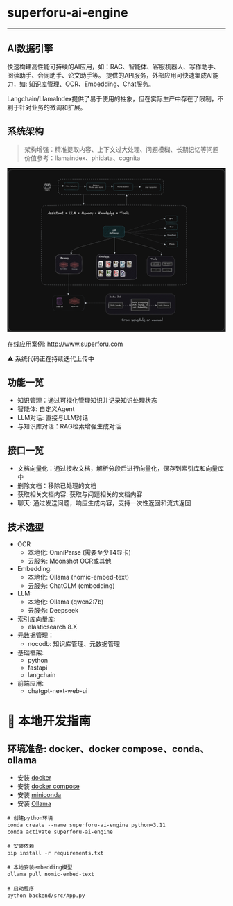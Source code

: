 
# superforu-ai-engine
***
## AI数据引擎
快速构建高性能可持续的AI应用，如：RAG、智能体、客服机器人、写作助手、阅读助手、合同助手、论文助手等。 
提供的API服务，外部应用可快速集成AI能力，如: 知识库管理、OCR、Embedding、Chat服务。

Langchain/LlamaIndex提供了易于使用的抽象，但在实际生产中存在了限制，不利于针对业务的微调和扩展。

## 系统架构
> 架构增强：精准提取内容、上下文过大处理、问题模糊、长期记忆等问题  
> 价值参考：llamaindex、phidata、cognita

![architecture](./docs/images/superforu-architecture.png)

在线应用案例: http://www.superforu.com

⚠️ 系统代码正在持续迭代上传中  

## 功能一览
- 知识管理：通过可视化管理知识并记录知识处理状态
- 智能体: 自定义Agent
- LLM对话: 直接与LLM对话
- 与知识库对话：RAG检索增强生成对话

## 接口一览
- 文档向量化：通过接收文档，解析分段后进行向量化，保存到索引库和向量库中
- 删除文档：移除已处理的文档
- 获取相关文档内容: 获取与问题相关的文档内容
- 聊天: 通过发送问题，响应生成内容，支持一次性返回和流式返回

## 技术选型
- OCR
  - 本地化: OmniParse (需要至少T4显卡)
  - 云服务: Moonshot OCR或其他
- Embedding: 
  - 本地化: Ollama (nomic-embed-text)
  - 云服务: ChatGLM (embedding)
- LLM: 
  - 本地化: Ollama (qwen2:7b)
  - 云服务: Deepseek
- 索引库向量库:
  - elasticsearch 8.X
- 元数据管理：
  - nocodb: 知识库管理、元数据管理
- 基础框架: 
  - python
  - fastapi
  - langchain
- 前端应用:
  - chatgpt-next-web-ui

# 🚀 本地开发指南
## 环境准备: docker、docker compose、conda、ollama
- 安装 [docker](https://www.docker.com/)
- 安装 [docker compose](https://docs.docker.com/compose/)
- 安装 [miniconda](https://docs.anaconda.com/miniconda)
- 安装 [Ollama](https://ollama.com/)

```shell
# 创建python环境
conda create --name superforu-ai-engine python=3.11
conda activate superforu-ai-engine

# 安装依赖
pip install -r requirements.txt

# 本地安装embedding模型
ollama pull nomic-embed-text

# 启动程序
python backend/src/App.py
```



